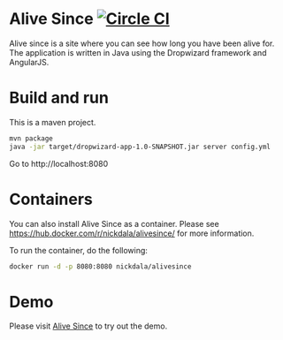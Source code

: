 # Alive Since [![Circle CI](https://circleci.com/gh/nickdala/AliveSince/tree/master.svg?style=svg)](https://circleci.com/gh/nickdala/AliveSince/tree/master)

Alive since is a site where you can see how long you have been alive for.  The application is written in Java using the
Dropwizard framework and AngularJS.

# Build and run

This is a maven project.

```bash
mvn package
java -jar target/dropwizard-app-1.0-SNAPSHOT.jar server config.yml
```

Go to http://localhost:8080

# Containers

You can also install Alive Since as a container. Please see https://hub.docker.com/r/nickdala/alivesince/ for more information.

To run the container, do the following:
```bash
docker run -d -p 8080:8080 nickdala/alivesince
```

# Demo

Please visit [Alive Since](https://alivesince.azurewebsites.net) to try out the demo.
